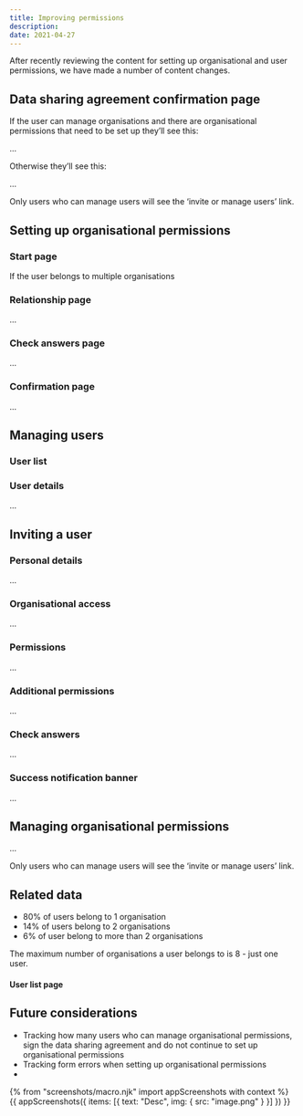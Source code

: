 ```yaml
---
title: Improving permissions
description:
date: 2021-04-27
---
```


After recently reviewing the content for setting up organisational and user permissions, we have made a number of content changes.

## Data sharing agreement confirmation page

If the user can manage organisations and there are organisational permissions that need to be set up they’ll see this:

...

Otherwise they’ll see this:

...

Only users who can manage users will see the ‘invite or manage users’ link.

## Setting up organisational permissions

### Start page

If the user belongs to multiple organisations

### Relationship page

...

### Check answers page

...

### Confirmation page

...

## Managing users

### User list

### User details

...

## Inviting a user

### Personal details

...

### Organisational access

...

### Permissions

...

### Additional permissions

...

### Check answers

...

### Success notification banner

...

## Managing organisational permissions

...





Only users who can manage users will see the ‘invite or manage users’ link.

## Related data

- 80% of users belong to 1 organisation
- 14% of users belong to 2 organisations
- 6% of user belong to more than 2 organisations

The maximum number of organisations a user belongs to is 8 - just one user.


#### User list page

<!-- Given I belong to Wren, Springbank and Kingston
And I have ‘manage user’ permissions for Wren and Kingston
And I don't have ‘manage user’ permission for Springbank
When I go to the users page
Then I can see only users who belong to Wren and Kingston
And I can only see that they belong to Wren, Kingston or both
And I cannot see if the users belong to Springbank (or anyone else) -->



## Future considerations

- Tracking how many users who can manage organisational permissions, sign the data sharing agreement and do not continue to set up organisational permissions
- Tracking form errors when setting up organisational permissions
-

{% from "screenshots/macro.njk" import appScreenshots with context %}
{{ appScreenshots({
  items: [{
    text: "Desc",
    img: {
      src: "image.png"
    }
  }]
}) }}
